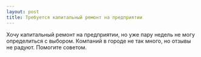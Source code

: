 ```yaml
---
layout: post 
title: Требуется капитальный ремонт на предприятии 
--- 
```

Хочу капитальный ремонт на предприятии, но уже пару недель не могу определиться с выбором. Компаний в городе не так много, но отзывы не радуют. Помогите советом.
